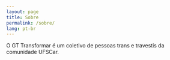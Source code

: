 ```yaml
---
layout: page
title: Sobre
permalink: /sobre/
lang: pt-br
---
```


O GT Transformar é um coletivo de pessoas trans e travestis da comunidade UFSCar.
